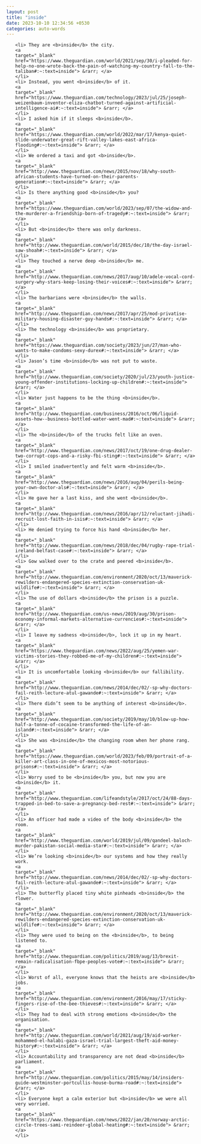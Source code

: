 ```yaml
---
layout: post
title: "inside"
date: 2023-10-10 12:34:56 +0530
categories: auto-words
---
```

<ol>

    <li> They are <b>inside</b> the city.
    <a 
    target="_blank" 
    href="https://www.theguardian.com/world/2021/sep/30/i-pleaded-for-help-no-one-wrote-back-the-pain-of-watching-my-country-fall-to-the-taliban#:~:text=inside"> &rarr; </a>
    </li>
    <li> Instead, you went <b>inside</b> of it.
    <a 
    target="_blank" 
    href="https://www.theguardian.com/technology/2023/jul/25/joseph-weizenbaum-inventor-eliza-chatbot-turned-against-artificial-intelligence-ai#:~:text=inside"> &rarr; </a>
    </li>
    <li> I asked him if it sleeps <b>inside</b>.
    <a 
    target="_blank" 
    href="https://www.theguardian.com/world/2022/mar/17/kenya-quiet-slide-underwater-great-rift-valley-lakes-east-africa-flooding#:~:text=inside"> &rarr; </a>
    </li>
    <li> We ordered a taxi and got <b>inside</b>.
    <a 
    target="_blank" 
    href="http://www.theguardian.com/news/2015/nov/18/why-south-african-students-have-turned-on-their-parents-generation#:~:text=inside"> &rarr; </a>
    </li>
    <li> Is there anything good <b>inside</b> you?
    <a 
    target="_blank" 
    href="https://www.theguardian.com/world/2023/sep/07/the-widow-and-the-murderer-a-friendship-born-of-tragedy#:~:text=inside"> &rarr; </a>
    </li>
    <li> But <b>inside</b> there was only darkness.
    <a 
    target="_blank" 
    href="http://www.theguardian.com/world/2015/dec/10/the-day-israel-saw-shoah#:~:text=inside"> &rarr; </a>
    </li>
    <li> They touched a nerve deep <b>inside</b> me.
    <a 
    target="_blank" 
    href="http://www.theguardian.com/news/2017/aug/10/adele-vocal-cord-surgery-why-stars-keep-losing-their-voices#:~:text=inside"> &rarr; </a>
    </li>
    <li> The barbarians were <b>inside</b> the walls.
    <a 
    target="_blank" 
    href="http://www.theguardian.com/news/2017/apr/25/mod-privatise-military-housing-disaster-guy-hands#:~:text=inside"> &rarr; </a>
    </li>
    <li> The technology <b>inside</b> was proprietary.
    <a 
    target="_blank" 
    href="https://www.theguardian.com/society/2023/jun/27/man-who-wants-to-make-condoms-sexy-durex#:~:text=inside"> &rarr; </a>
    </li>
    <li> Jason’s time <b>inside</b> was not put to waste.
    <a 
    target="_blank" 
    href="http://www.theguardian.com/society/2020/jul/23/youth-justice-young-offender-institutions-locking-up-children#:~:text=inside"> &rarr; </a>
    </li>
    <li> Water just happens to be the thing <b>inside</b>.
    <a 
    target="_blank" 
    href="http://www.theguardian.com/business/2016/oct/06/liquid-assets-how--business-bottled-water-went-mad#:~:text=inside"> &rarr; </a>
    </li>
    <li> The <b>inside</b> of the trucks felt like an oven.
    <a 
    target="_blank" 
    href="http://www.theguardian.com/news/2017/oct/19/one-drug-dealer-two-corrupt-cops-and-a-risky-fbi-sting#:~:text=inside"> &rarr; </a>
    </li>
    <li> I smiled inadvertently and felt warm <b>inside</b>.
    <a 
    target="_blank" 
    href="http://www.theguardian.com/news/2016/aug/04/perils-being-your-own-doctor-als#:~:text=inside"> &rarr; </a>
    </li>
    <li> He gave her a last kiss, and she went <b>inside</b>.
    <a 
    target="_blank" 
    href="http://www.theguardian.com/news/2016/apr/12/reluctant-jihadi-recruit-lost-faith-in-isis#:~:text=inside"> &rarr; </a>
    </li>
    <li> He denied trying to force his hand <b>inside</b> her.
    <a 
    target="_blank" 
    href="http://www.theguardian.com/news/2018/dec/04/rugby-rape-trial-ireland-belfast-case#:~:text=inside"> &rarr; </a>
    </li>
    <li> Gow walked over to the crate and peered <b>inside</b>.
    <a 
    target="_blank" 
    href="http://www.theguardian.com/environment/2020/oct/13/maverick-rewilders-endangered-species-extinction-conservation-uk-wildlife#:~:text=inside"> &rarr; </a>
    </li>
    <li> The use of dollars <b>inside</b> the prison is a puzzle.
    <a 
    target="_blank" 
    href="http://www.theguardian.com/us-news/2019/aug/30/prison-economy-informal-markets-alternative-currencies#:~:text=inside"> &rarr; </a>
    </li>
    <li> I leave my sadness <b>inside</b>, lock it up in my heart.
    <a 
    target="_blank" 
    href="https://www.theguardian.com/news/2022/aug/25/yemen-war-victims-stories-they-robbed-me-of-my-children#:~:text=inside"> &rarr; </a>
    </li>
    <li> It is uncomfortable looking <b>inside</b> our fallibility.
    <a 
    target="_blank" 
    href="http://www.theguardian.com/news/2014/dec/02/-sp-why-doctors-fail-reith-lecture-atul-gawande#:~:text=inside"> &rarr; </a>
    </li>
    <li> There didn’t seem to be anything of interest <b>inside</b>.
    <a 
    target="_blank" 
    href="http://www.theguardian.com/society/2019/may/10/blow-up-how-half-a-tonne-of-cocaine-transformed-the-life-of-an-island#:~:text=inside"> &rarr; </a>
    </li>
    <li> She was <b>inside</b> the changing room when her phone rang.
    <a 
    target="_blank" 
    href="https://www.theguardian.com/world/2023/feb/09/portrait-of-a-killer-art-class-in-one-of-mexicos-most-notorious-prisons#:~:text=inside"> &rarr; </a>
    </li>
    <li> Worry used to be <b>inside</b> you, but now you are <b>inside</b> it.
    <a 
    target="_blank" 
    href="http://www.theguardian.com/lifeandstyle/2017/oct/24/88-days-trapped-in-bed-to-save-a-pregnancy-bed-rest#:~:text=inside"> &rarr; </a>
    </li>
    <li> An officer had made a video of the body <b>inside</b> the room.
    <a 
    target="_blank" 
    href="http://www.theguardian.com/world/2019/jul/09/qandeel-baloch-murder-pakistan-social-media-star#:~:text=inside"> &rarr; </a>
    </li>
    <li> We’re looking <b>inside</b> our systems and how they really work.
    <a 
    target="_blank" 
    href="http://www.theguardian.com/news/2014/dec/02/-sp-why-doctors-fail-reith-lecture-atul-gawande#:~:text=inside"> &rarr; </a>
    </li>
    <li> The butterfly placed tiny white pinheads <b>inside</b> the flower.
    <a 
    target="_blank" 
    href="http://www.theguardian.com/environment/2020/oct/13/maverick-rewilders-endangered-species-extinction-conservation-uk-wildlife#:~:text=inside"> &rarr; </a>
    </li>
    <li> They were used to being on the <b>inside</b>, to being listened to.
    <a 
    target="_blank" 
    href="http://www.theguardian.com/politics/2019/aug/13/brexit-remain-radicalisation-fbpe-peoples-vote#:~:text=inside"> &rarr; </a>
    </li>
    <li> Worst of all, everyone knows that the heists are <b>inside</b> jobs.
    <a 
    target="_blank" 
    href="http://www.theguardian.com/environment/2016/may/17/sticky-fingers-rise-of-the-bee-thieves#:~:text=inside"> &rarr; </a>
    </li>
    <li> They had to deal with strong emotions <b>inside</b> the organisation.
    <a 
    target="_blank" 
    href="http://www.theguardian.com/world/2021/aug/19/aid-worker-mohammed-el-halabi-gaza-israel-trial-largest-theft-aid-money-history#:~:text=inside"> &rarr; </a>
    </li>
    <li> Accountability and transparency are not dead <b>inside</b> parliament.
    <a 
    target="_blank" 
    href="http://www.theguardian.com/politics/2015/may/14/insiders-guide-westminster-portcullis-house-burma-road#:~:text=inside"> &rarr; </a>
    </li>
    <li> Everyone kept a calm exterior but <b>inside</b> we were all very worried.
    <a 
    target="_blank" 
    href="https://www.theguardian.com/news/2022/jan/20/norway-arctic-circle-trees-sami-reindeer-global-heating#:~:text=inside"> &rarr; </a>
    </li>
